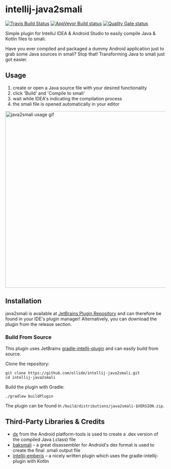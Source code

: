 intellij-java2smali
===================

[![Travis Build Status](https://travis-ci.org/ollide/intellij-java2smali.svg?branch=develop)](https://travis-ci.org/ollide/intellij-java2smali)
[![AppVeyor Build status](https://ci.appveyor.com/api/projects/status/htqnq07bveqh8elv/branch/develop?svg=true)](https://ci.appveyor.com/project/ollide/intellij-java2smali)
[![Quality Gate status](https://sonarcloud.io/api/badges/gate?key=org.ollide:intellij-java2smali)](https://sonarcloud.io/dashboard?id=org.ollide%3Aintellij-java2smali)

Simple plugin for IntelliJ IDEA &amp; Android Studio to easily compile Java & Kotlin files to smali.

Have you ever compiled and packaged a dummy Android application just to grab some Java sources in smali? Stop that! Transforming Java to smali just got easier.

## Usage ##

1. create or open a Java source file with your desired functionality
2. click 'Build' and 'Compile to smali'
3. wait while IDEA's indicating the compilation process
4. the smali file is opened automatically in your editor

<img src="img/plugin_usage2.gif" alt="java2smali usage gif" width="555">

## Installation ##

java2smali is available at [JetBrains Plugin Repository](https://plugins.jetbrains.com/plugin/7385) and can therefore be found in your IDE's plugin manager! Alternatively, you can download the plugin from the release section.

### Build From Source

This plugin uses JetBrains [gradle-intellij-plugin](https://github.com/JetBrains/gradle-intellij-plugin) and can easily build from source.

Clone the repository:

    git clone https://github.com/ollide/intellij-java2smali.git
    cd intellij-java2smali

Build the plugin with Gradle:

    ./gradlew buildPlugin

The plugin can be found in `/build/distributions/java2smali-$VERSION.zip`.

## Third-Party Libraries &amp; Credits ##

- [dx](http://developer.android.com/tools/help/index.html#tools-platform) from the Android platform-tools is used to create a .dex version of the compiled Java (.class) file
- [baksmali](https://github.com/JesusFreke/smali) –
  a great disassembler for Android's dex format is used to create the final .smali output file
- [intellij-emberjs](https://github.com/Turbo87/intellij-emberjs) –
  a nicely written plugin which uses the gradle-intellij-plugin with Kotlin
 